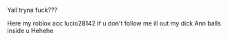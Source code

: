 Yall tryna fuck???

Here my roblox acc lucio28142  if u don't follow me ill out my dick Ann balls inside u
Hehehe
